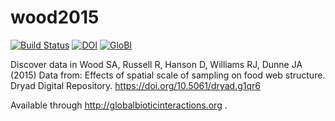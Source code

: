# wood2015
[![Build Status](https://travis-ci.org/globalbioticinteractions/wood2015.svg)](https://travis-ci.org/globalbioticinteractions/wood2015) [![DOI](https://zenodo.org/badge/41824304.svg)](https://zenodo.org/badge/latestdoi/41824304) [![GloBI](http://api.globalbioticinteractions.org/interaction.svg?accordingTo=globi:globalbioticinteractions/wood2015)](http://globalbioticinteractions.org/?accordingTo=globi:globalbioticinteractions/wood2015)

Discover data in Wood SA, Russell R, Hanson D, Williams RJ, Dunne JA (2015) Data from: Effects of spatial scale of sampling on food web structure. Dryad Digital Repository. https://doi.org/10.5061/dryad.g1qr6

Available through http://globalbioticinteractions.org .
